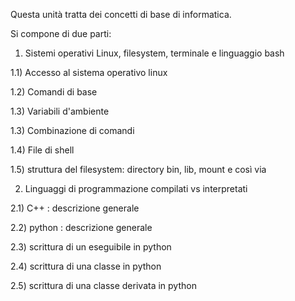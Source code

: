 Questa unità tratta dei concetti di base di informatica.

Si compone di due parti: 

1) Sistemi operativi Linux, filesystem, terminale e linguaggio bash

1.1) Accesso al sistema operativo linux

1.2) Comandi di base

1.3) Variabili d'ambiente

1.3) Combinazione di comandi

1.4) File di shell

1.5) struttura del filesystem: directory bin, lib, mount e così via

2) Linguaggi di programmazione compilati vs interpretati

2.1) C++ : descrizione generale

2.2) python : descrizione generale

2.3) scrittura di un eseguibile in python

2.4) scrittura di una classe in python

2.5) scrittura di una classe derivata in python
